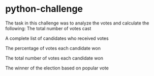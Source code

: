 # python-challenge
The task in this challenge was to analyze the votes and calculate the following:
The total number of votes cast

A complete list of candidates who received votes

The percentage of votes each candidate won

The total number of votes each candidate won

The winner of the election based on popular vote
